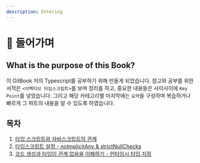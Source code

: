 ```yaml
---
description: Entering
---
```


# 📘 들어가며

## What is the purpose of this Book?

이 GitBook 저의 Typescript를 공부하기 위해 만들게 되었습니다. 참고와 공부를 위한 서적은 `<이펙티브 타입스크립트>`를 보며 정리를 하고, 중요한 내용들은 사이사이에 `Key Point`를 넣었습니다. 그리고 해당 카테고리별 마지막에는 `요약`을 구성하며 복습하거나 빠르게 그 파트의 내용을 알 수 있도록 하였습니다.

## 목차

1. [타입 스크립트와 자바스크립트의 관계](01./item01\_.md#1)
2. [타입스크립트 설정 - noImplicitAny & strictNullChecks](01./item02\_.md#2)
3. [코드 생성과 타입이 관계 없음을 이해하기 - 런타임시 타입 지정](01./item03\_.md#3)
